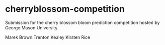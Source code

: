 # cherryblossom-competition
Submission for the cherry blossom bloom prediction competition hosted by George Mason University.

Marek Brown
Trenton Kealey
Kirsten Rice
